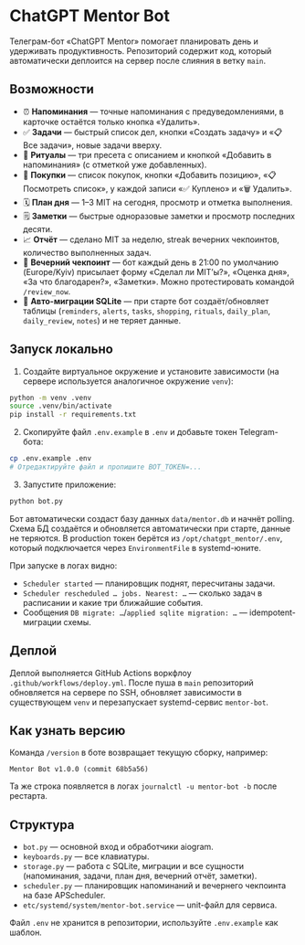 # ChatGPT Mentor Bot

Телеграм-бот «ChatGPT Mentor» помогает планировать день и удерживать продуктивность. Репозиторий содержит код, который автоматически деплоится на сервер после слияния в ветку `main`.

## Возможности

- ⏰ **Напоминания** — точные напоминания с предуведомлениями, в карточке остаётся только кнопка «Удалить».
- ✅ **Задачи** — быстрый список дел, кнопки «Создать задачу» и «📋 Все задачи», новые задачи вверху.
- 🧘 **Ритуалы** — три пресета с описанием и кнопкой «Добавить в напоминания» (с отметкой уже добавленных).
- 🛒 **Покупки** — список покупок, кнопки «Добавить позицию», «📋 Посмотреть список», у каждой записи «✅ Куплено» и «🗑 Удалить».
- 🗓 **План дня** — 1–3 MIT на сегодня, просмотр и отметка выполнения.
- 🗒 **Заметки** — быстрые одноразовые заметки и просмотр последних десяти.
- 📈 **Отчёт** — сделано MIT за неделю, streak вечерних чекпоинтов, количество выполненных задач.
- 🌆 **Вечерний чекпоинт** — бот каждый день в 21:00 по умолчанию (Europe/Kyiv) присылает форму «Сделал ли MIT’ы?», «Оценка дня», «За что благодарен?», «Заметки». Можно протестировать командой `/review_now`.
- 🧠 **Авто-миграции SQLite** — при старте бот создаёт/обновляет таблицы (`reminders`, `alerts`, `tasks`, `shopping`, `rituals`, `daily_plan`, `daily_review`, `notes`) и не теряет данные.

## Запуск локально

1. Создайте виртуальное окружение и установите зависимости (на сервере используется аналогичное окружение `venv`):

```bash
python -m venv .venv
source .venv/bin/activate
pip install -r requirements.txt
```

2. Скопируйте файл `.env.example` в `.env` и добавьте токен Telegram-бота:

```bash
cp .env.example .env
# Отредактируйте файл и пропишите BOT_TOKEN=...
```

3. Запустите приложение:

```bash
python bot.py
```

Бот автоматически создаст базу данных `data/mentor.db` и начнёт polling. Схема БД создаётся и обновляется автоматически при старте, данные не теряются. В production токен берётся из `/opt/chatgpt_mentor/.env`, который подключается через `EnvironmentFile` в systemd-юните.

При запуске в логах видно:

- `Scheduler started` — планировщик поднят, пересчитаны задачи.
- `Scheduler rescheduled … jobs. Nearest: …` — сколько задач в расписании и какие три ближайшие события.
- Сообщения `DB migrate: …`/`applied sqlite migration: …` — idempotent-миграции схемы.

## Деплой

Деплой выполняется GitHub Actions воркфлоу `.github/workflows/deploy.yml`. После пуша в `main` репозиторий обновляется на сервере по SSH, обновляет зависимости в существующем `venv` и перезапускает systemd-сервис `mentor-bot`.

## Как узнать версию

Команда `/version` в боте возвращает текущую сборку, например:

```
Mentor Bot v1.0.0 (commit 68b5a56)
```

Та же строка появляется в логах `journalctl -u mentor-bot -b` после рестарта.

## Структура

- `bot.py` — основной вход и обработчики aiogram.
- `keyboards.py` — все клавиатуры.
- `storage.py` — работа с SQLite, миграции и все сущности (напоминания, задачи, план дня, вечерний отчёт, заметки).
- `scheduler.py` — планировщик напоминаний и вечернего чекпоинта на базе APScheduler.
- `etc/systemd/system/mentor-bot.service` — unit-файл для сервиса.

Файл `.env` не хранится в репозитории, используйте `.env.example` как шаблон.

